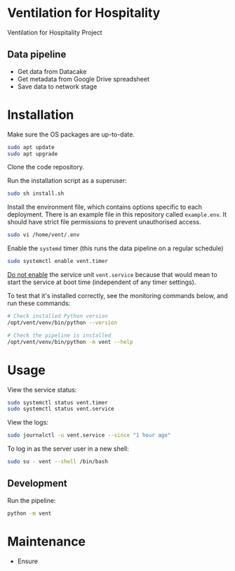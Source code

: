 # Ventilation for Hospitality
Ventilation for Hospitality Project

## Data pipeline

* Get data from Datacake
* Get metadata from Google Drive spreadsheet
* Save data to network stage

# Installation

Make sure the OS packages are up-to-date.

```bash
sudo apt update
sudo apt upgrade
```

Clone the code repository.

Run the installation script as a superuser:

```bash
sudo sh install.sh
```

Install the environment file, which contains options specific to each deployment. There is an example file in this repository called `example.env`. It should have strict file permissions to prevent unauthorised access.

```bash
sudo vi /home/vent/.env
```

Enable the `systemd` timer (this runs the data pipeline on a regular schedule)

```bash
sudo systemctl enable vent.timer
```

[Do not enable](https://askubuntu.com/a/1083647) the service unit `vent.service` because that would mean to start the service at boot time (independent of any timer settings).

To test that it's installed correctly, see the monitoring commands below, and run these commands:

```bash
# Check installed Python version
/opt/vent/venv/bin/python --version

# Check the pipeline is installed
/opt/vent/venv/bin/python -m vent --help
```

# Usage

View the service status:

```bash
sudo systemctl status vent.timer
sudo systemctl status vent.service
```

View the logs:

```bash
sudo journalctl -u vent.service --since "1 hour ago"
```

To log in as the server user in a new shell:

```bash
sudo su - vent --shell /bin/bash
```

## Development

Run the pipeline:

```bash
python -m vent
```

# Maintenance

* Ensure 
